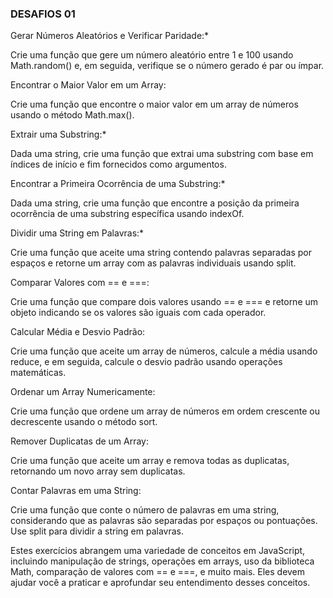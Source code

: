 ### DESAFIOS 01

Gerar Números Aleatórios e Verificar Paridade:*

Crie uma função que gere um número aleatório entre 1 e 100 usando Math.random() e, em seguida, verifique se o número gerado é par ou ímpar.

Encontrar o Maior Valor em um Array:

Crie uma função que encontre o maior valor em um array de números usando o método Math.max().

Extrair uma Substring:*

Dada uma string, crie uma função que extrai uma substring com base em índices de início e fim fornecidos como argumentos.

Encontrar a Primeira Ocorrência de uma Substring:*

Dada uma string, crie uma função que encontre a posição da primeira ocorrência de uma substring específica usando indexOf.

Dividir uma String em Palavras:*

Crie uma função que aceite uma string contendo palavras separadas por espaços e retorne um array com as palavras individuais usando split.

Comparar Valores com == e ===:

Crie uma função que compare dois valores usando == e === e retorne um objeto indicando se os valores são iguais com cada operador.

Calcular Média e Desvio Padrão:

Crie uma função que aceite um array de números, calcule a média usando reduce, e em seguida, calcule o desvio padrão usando operações matemáticas.

Ordenar um Array Numericamente:

Crie uma função que ordene um array de números em ordem crescente ou decrescente usando o método sort.

Remover Duplicatas de um Array:

Crie uma função que aceite um array e remova todas as duplicatas, retornando um novo array sem duplicatas.

Contar Palavras em uma String:

Crie uma função que conte o número de palavras em uma string, considerando que as palavras são separadas por espaços ou pontuações. Use split para dividir a string em palavras.

Estes exercícios abrangem uma variedade de conceitos em JavaScript, incluindo manipulação de strings, operações em arrays, uso da biblioteca Math, comparação de valores com == e ===, e muito mais. Eles devem ajudar você a praticar e aprofundar seu entendimento desses conceitos.